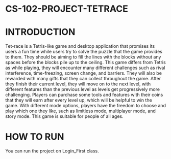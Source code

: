 # CS-102-PROJECT-TETRACE
# INTRODUCTION
Tet-race is a Tetris-like game and desktop application that promises its users a fun time while users try to solve the puzzle that the game provides to them. They should be aiming to fill the lines with the blocks without any spaces before the blocks pile up to the ceiling. This game differs from Tetris as while playing, they will encounter many different challenges such as rival interference, time-freezing, screen change, and barriers. They will also be rewarded with many gifts that they can collect throughout the game. After they finish their current level, they will move on to the next level, with different features than the previous level as levels get progressively more challenging. Players can purchase some tools and features with their coins that they will earn after every level up, which will be helpful to win the game. With different mode options, players have the freedom to choose and play which one they like, such as limitless mode, multiplayer mode, and story mode. This game is suitable for people of all ages. 
# HOW TO RUN
You can run the project on Login_First class.
